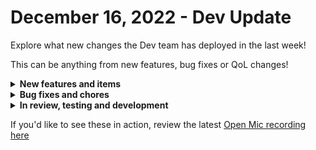 # December 16, 2022 - Dev Update

Explore what new changes the Dev team has deployed in the last week!

This can be anything from new features, bug fixes or QoL changes!

<details>

<summary><strong>New features and items</strong></summary>

* Added a generic http action for mailgun
* Added the option to have org variables cascade or not when running a workflow in the context of a managed organization. You can now choose if the parent organizations variables are available when running a workflow as a managed org.
* Allow org admins to enable or disable managed orgs
* Add a jinja filter to flatten lists
* Added automatic http request retries with backoff for all integrations
* Added the ability to multi-select to workflows

</details>

<details>

<summary><strong>Bug fixes and chores</strong></summary>

* Add offset based pagination to hubspot for client and client and contact list actions
* Added Remove-DistributionGroupMember to CMDLETS\_REQUIRING\_XANCHOR
* Refactored localReference dropdowns to be dynamically rendered
* Fixed a bug causing microsoft graph tokens to expire after 90 days
* Fixed a bug where calling COMPLETED\_WORKFLOW in jinja would cause cascading failure in the engine
* Fixed workflow execution locks caused by ConnectWise Manage triggers
* Refactored check\_cron\_triggers to only put a task on Kafka if the trigger should fire
* Automatically mark orgs created via microsoft CSP as enabled

</details>

<details>

<summary><strong>In review, testing and development</strong></summary>

* Workflow table tag filtering
* Save user preference for light/dark mode in the database
* Added Duo Accounts API
* Add jinja evaluations to trigger criteria
* Crowdstrike falcon integration
* Sonicwall NSM integration
* Optimize form conditions and add required action to conditions
* Harden internal infrastructure security

</details>

If you'd like to see these in action, review the latest [Open Mic recording here](../../roc-open-mics/2022-roc-open-mics/december-16th-2022-tackle-tough-ticket-triage-troubles-and-flatten-funkily-formatted-lists.md)
